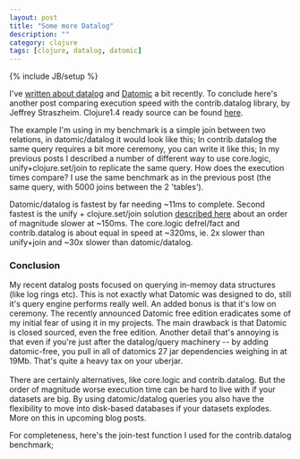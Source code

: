 ```yaml
---
layout: post
title: "Some more Datalog"
description: ""
category: clojure
tags: [clojure, datalog, datomic]
---
```

{% include JB/setup %}

I've [written about datalog](/clojure/2012/07/17/replicating-datomicdatalog-queries-with-corelogic-take-2/) and <a href="http://www.datomic.com">Datomic</a> a bit recently. To conclude here's another post comparing execution speed with the contrib.datalog library, by Jeffrey Straszheim. Clojure1.4 ready source can be found <a href="https://github.com/martintrojer/datalog">here</a>.

The example I'm using in my benchmark is a simple join between two relations, in datomic/datalog it would look like this; <script src="https://gist.github.com/3486837.js?file=query-datomic.clj"> </script>
In contrib.datalog the same query requires a bit more ceremony, you can write it like this; <script src="https://gist.github.com/3486837.js?file=query-datalog.clj"> </script> In my previous posts I described a number of different way to use core.logic, unify+clojure.set/join to replicate the same query. How does the execution times compare? I use the same benchmark as in the previous post (the same query, with 5000 joins between the 2 'tables').

Datomic/datalog is fastest by far needing ~11ms to complete. Second fastest is the unify + clojure.set/join solution [described here](/clojure/2012/07/16/replicating-datomicdatalog-queries-with-corelogic/) about an order of magnitude slower at ~150ms. The core.logic defrel/fact and contrib.datalog is about equal in speed at ~320ms, ie. 2x slower than unify+join and ~30x slower than datomic/datalog.

### Conclusion
My recent datalog posts focused on querying in-memoy data structures (like log rings etc). This is not exactly what Datomic was designed to do, still it's query engine performs really well. An added bonus is that it's low on ceremony. The recently announced Datomic free edition eradicates some of my initial fear of using it in my projects. The main drawback is that Datomic is closed sourced, even the free edition. Another detail that's annoying is that even if you're just after the datalog/query machinery -- by adding datomic-free, you pull in all of datomics 27 jar dependencies weighing in at 19Mb. That's quite a heavy tax on your uberjar. <br/><br/>There are certainly alternatives, like core.logic and contrib.datalog. But the order of magnitude worse execution time can be hard to live with if your datasets are big. By using datomic/datalog queries you also have the flexibility to move into disk-based databases if your datasets explodes. More on this in upcoming blog posts.

For completeness, here's the join-test function I used for the contrib.datalog benchmark; <script src="https://gist.github.com/3486837.js?file=datalog-jointest.clj"> </script>
